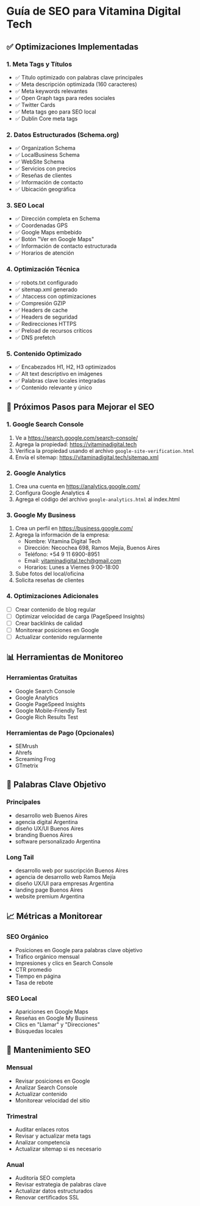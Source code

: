 # Guía de SEO para Vitamina Digital Tech

## ✅ Optimizaciones Implementadas

### 1. Meta Tags y Títulos
- ✅ Título optimizado con palabras clave principales
- ✅ Meta descripción optimizada (160 caracteres)
- ✅ Meta keywords relevantes
- ✅ Open Graph tags para redes sociales
- ✅ Twitter Cards
- ✅ Meta tags geo para SEO local
- ✅ Dublin Core meta tags

### 2. Datos Estructurados (Schema.org)
- ✅ Organization Schema
- ✅ LocalBusiness Schema
- ✅ WebSite Schema
- ✅ Servicios con precios
- ✅ Reseñas de clientes
- ✅ Información de contacto
- ✅ Ubicación geográfica

### 3. SEO Local
- ✅ Dirección completa en Schema
- ✅ Coordenadas GPS
- ✅ Google Maps embebido
- ✅ Botón "Ver en Google Maps"
- ✅ Información de contacto estructurada
- ✅ Horarios de atención

### 4. Optimización Técnica
- ✅ robots.txt configurado
- ✅ sitemap.xml generado
- ✅ .htaccess con optimizaciones
- ✅ Compresión GZIP
- ✅ Headers de cache
- ✅ Headers de seguridad
- ✅ Redirecciones HTTPS
- ✅ Preload de recursos críticos
- ✅ DNS prefetch

### 5. Contenido Optimizado
- ✅ Encabezados H1, H2, H3 optimizados
- ✅ Alt text descriptivo en imágenes
- ✅ Palabras clave locales integradas
- ✅ Contenido relevante y único

## 🚀 Próximos Pasos para Mejorar el SEO

### 1. Google Search Console
1. Ve a https://search.google.com/search-console/
2. Agrega la propiedad: https://vitaminadigital.tech
3. Verifica la propiedad usando el archivo `google-site-verification.html`
4. Envía el sitemap: https://vitaminadigital.tech/sitemap.xml

### 2. Google Analytics
1. Crea una cuenta en https://analytics.google.com/
2. Configura Google Analytics 4
3. Agrega el código del archivo `google-analytics.html` al index.html

### 3. Google My Business
1. Crea un perfil en https://business.google.com/
2. Agrega la información de la empresa:
   - Nombre: Vitamina Digital Tech
   - Dirección: Necochea 698, Ramos Mejía, Buenos Aires
   - Teléfono: +54 9 11 6900-8951
   - Email: vitaminadigital.tech@gmail.com
   - Horarios: Lunes a Viernes 9:00-18:00
3. Sube fotos del local/oficina
4. Solicita reseñas de clientes

### 4. Optimizaciones Adicionales
- [ ] Crear contenido de blog regular
- [ ] Optimizar velocidad de carga (PageSpeed Insights)
- [ ] Crear backlinks de calidad
- [ ] Monitorear posiciones en Google
- [ ] Actualizar contenido regularmente

## 📊 Herramientas de Monitoreo

### Herramientas Gratuitas
- Google Search Console
- Google Analytics
- Google PageSpeed Insights
- Google Mobile-Friendly Test
- Google Rich Results Test

### Herramientas de Pago (Opcionales)
- SEMrush
- Ahrefs
- Screaming Frog
- GTmetrix

## 🎯 Palabras Clave Objetivo

### Principales
- desarrollo web Buenos Aires
- agencia digital Argentina
- diseño UX/UI Buenos Aires
- branding Buenos Aires
- software personalizado Argentina

### Long Tail
- desarrollo web por suscripción Buenos Aires
- agencia de desarrollo web Ramos Mejía
- diseño UX/UI para empresas Argentina
- landing page Buenos Aires
- website premium Argentina

## 📈 Métricas a Monitorear

### SEO Orgánico
- Posiciones en Google para palabras clave objetivo
- Tráfico orgánico mensual
- Impresiones y clics en Search Console
- CTR promedio
- Tiempo en página
- Tasa de rebote

### SEO Local
- Apariciones en Google Maps
- Reseñas en Google My Business
- Clics en "Llamar" y "Direcciones"
- Búsquedas locales

## 🔧 Mantenimiento SEO

### Mensual
- Revisar posiciones en Google
- Analizar Search Console
- Actualizar contenido
- Monitorear velocidad del sitio

### Trimestral
- Auditar enlaces rotos
- Revisar y actualizar meta tags
- Analizar competencia
- Actualizar sitemap si es necesario

### Anual
- Auditoría SEO completa
- Revisar estrategia de palabras clave
- Actualizar datos estructurados
- Renovar certificados SSL
